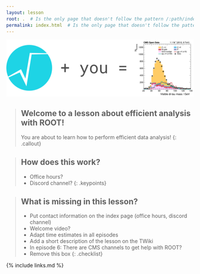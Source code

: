 ```yaml
---
layout: lesson
root: .  # Is the only page that doesn't follow the pattern /:path/index.html
permalink: index.html  # Is the only page that doesn't follow the pattern /:path/index.html
---
```


![](fig/banner.png)

> ## Welcome to a lesson about efficient analysis with ROOT!
> You are about to learn how to perform efficient data analysis!
{: .callout}

> ## How does this work?
> - Office hours?
> - Discord channel?
{: .keypoints}

> ## What is missing in this lesson?
> - Put contact information on the index page (office hours, discord channel)
> - Welcome video?
> - Adapt time estimates in all episodes
> - Add a short description of the lesson on the TWiki
> - In episode 6: There are CMS channels to get help with ROOT?
> - Remove this box
{: .checklist}

<!-- this is an html comment -->

{% include links.md %}
